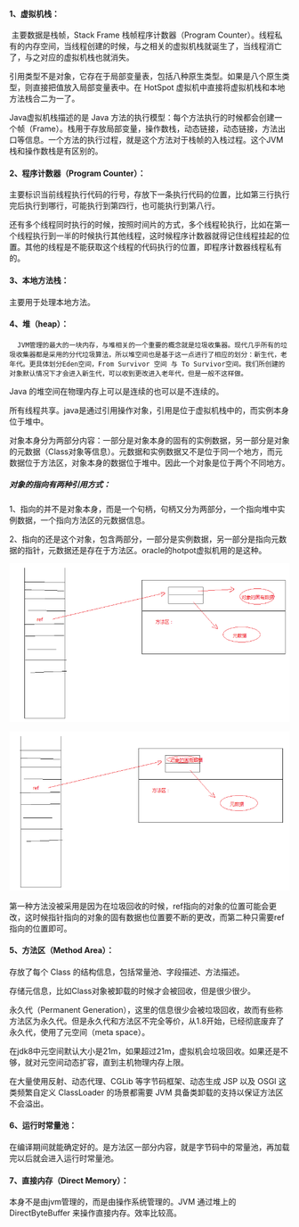 #### 1、虚拟机栈：

​	主要数据是栈帧，Stack Frame 栈帧程序计数器（Program Counter）。线程私有的内存空间，当线程创建的时候，与之相关的虚拟机栈就诞生了，当线程消亡了，与之对应的虚拟机栈也就消失。

​	引用类型不是对象，它存在于局部变量表，包括八种原生类型。如果是八个原生类型，则直接把值放入局部变量表中。在 HotSpot 虚拟机中直接将虚拟机栈和本地方法栈合二为一了。

Java虚拟机栈描述的是 Java 方法的执行模型：每个方法执行的时候都会创建一个帧（Frame）。栈用于存放局部变量，操作数栈，动态链接，动态链接，方法出口等信息。一个方法的执行过程，就是这个方法对于栈帧的入栈过程。这个JVM栈和操作数栈是有区别的。



#### 2、程序计数器（Program Counter）：

主要标识当前线程执行代码的行号，存放下一条执行代码的位置，比如第三行执行完后执行到哪行，可能执行到第四行，也可能执行到第八行。

​       还有多个线程同时执行的时候，按照时间片的方式，多个线程轮执行，比如在第一个线程执行到一半的时候执行其他线程，这时候程序计数器就得记住线程挂起的位置。其他的线程是不能获取这个线程的代码执行的位置，即程序计数器线程私有的。



#### 3、本地方法栈：

主要用于处理本地方法。



#### 4、堆（heap）：

  	  JVM管理的最大的一块内存，与堆相关的一个重要的概念就是垃圾收集器。现代几乎所有的垃圾收集器都是采用的分代垃圾算法，所以堆空间也是基于这一点进行了相应的划分：新生代，老年代。更具体划分Eden空间，From Survivor 空间 与 To Survivor空间。我们所创建的对象默认情况下才会进入新生代，可以收到更改进入老年代，但是一般不这样做。

Java 的堆空间在物理内存上可以是连续的也可以是不连续的。

所有线程共享。java是通过引用操作对象，引用是位于虚拟机栈中的，而实例本身位于堆中。

对象本身分为两部分内容：一部分是对象本身的固有的实例数据，另一部分是对象的元数据（Class对象等信息）。元数据和实例数据又不是位于同一个地方，而元数据位于方法区，对象本身的数据位于堆中。因此一个对象是位于两个不同地方。

##### 对象的指向有两种引用方式：

1、指向的并不是对象本身，而是一个句柄，句柄又分为两部分，一个指向堆中实例数据，一个指向方法区的元数据信息。

2、指向的还是这个对象，包含两部分，一部分是实例数据，另一部分是指向元数据的指针，元数据还是存在于方法区。oracle的hotpot虚拟机用的是这种。



![1582286080459](../../../typora-user-images/1582286080459.png)



![1582286171213](../../../typora-user-images/1582286171213.png)

​        第一种方法没被采用是因为在垃圾回收的时候，ref指向的对象的位置可能会更改，这时候指针指向的对象的固有数据也位置要不断的更改，而第二种只需要ref指向的位置即可。



#### 5、方法区（Method Area）：

存放了每个 Class 的结构信息，包括常量池、字段描述、方法描述。

存储元信息，比如Class对象被卸载的时候才会被回收，但是很少很少。

永久代（Permanent Generation），这里的信息很少会被垃圾回收，故而有些称方法区为永久代。但是永久代和方法区不完全等价，从1.8开始，已经彻底废弃了永久代，使用了元空间（meta space）。

​       在jdk8中元空间默认大小是21m，如果超过21m，虚拟机会垃圾回收。如果还是不够，就对元空间动态扩容，直到主机物理内存上限。

在大量使用反射、动态代理、CGLib 等字节码框架、动态生成 JSP 以及 OSGI 这类频繁自定义 ClassLoader 的场景都需要 JVM 具备类卸载的支持以保证方法区不会溢出。

#### 6、运行时常量池：

在编译期间就能确定好的。是方法区一部分内容，就是字节码中的常量池，再加载完以后就会进入运行时常量池。



#### 7、直接内存（Direct Memory）：

本身不是由jvm管理的，而是由操作系统管理的。JVM 通过堆上的 DirectByteBuffer 来操作直接内存。效率比较高。